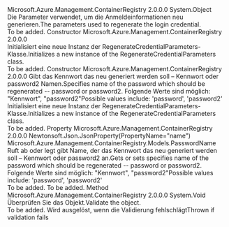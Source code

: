 <Type Name="RegenerateCredentialParameters" FullName="Microsoft.Azure.Management.ContainerRegistry.Models.RegenerateCredentialParameters">
  <TypeSignature Language="C#" Value="public class RegenerateCredentialParameters" />
  <TypeSignature Language="ILAsm" Value=".class public auto ansi beforefieldinit RegenerateCredentialParameters extends System.Object" />
  <TypeSignature Language="DocId" Value="T:Microsoft.Azure.Management.ContainerRegistry.Models.RegenerateCredentialParameters" />
  <TypeSignature Language="VB.NET" Value="Public Class RegenerateCredentialParameters" />
  <TypeSignature Language="F#" Value="type RegenerateCredentialParameters = class" />
  <AssemblyInfo>
    <AssemblyName>Microsoft.Azure.Management.ContainerRegistry</AssemblyName>
    <AssemblyVersion>2.0.0.0</AssemblyVersion>
  </AssemblyInfo>
  <Base>
    <BaseTypeName>System.Object</BaseTypeName>
  </Base>
  <Interfaces />
  <Docs>
    <summary>
            <span data-ttu-id="f2183-101">Die Parameter verwendet, um die Anmeldeinformationen neu generieren.</span><span class="sxs-lookup"><span data-stu-id="f2183-101">The parameters used to regenerate the login credential.</span></span>
            </summary>
    <remarks>To be added.</remarks>
  </Docs>
  <Members>
    <Member MemberName=".ctor">
      <MemberSignature Language="C#" Value="public RegenerateCredentialParameters ();" />
      <MemberSignature Language="ILAsm" Value=".method public hidebysig specialname rtspecialname instance void .ctor() cil managed" />
      <MemberSignature Language="DocId" Value="M:Microsoft.Azure.Management.ContainerRegistry.Models.RegenerateCredentialParameters.#ctor" />
      <MemberSignature Language="VB.NET" Value="Public Sub New ()" />
      <MemberType>Constructor</MemberType>
      <AssemblyInfo>
        <AssemblyName>Microsoft.Azure.Management.ContainerRegistry</AssemblyName>
        <AssemblyVersion>2.0.0.0</AssemblyVersion>
      </AssemblyInfo>
      <Parameters />
      <Docs>
        <summary>
            <span data-ttu-id="f2183-102">Initialisiert eine neue Instanz der RegenerateCredentialParameters-Klasse.</span><span class="sxs-lookup"><span data-stu-id="f2183-102">Initializes a new instance of the RegenerateCredentialParameters class.</span></span>
            </summary>
        <remarks>To be added.</remarks>
      </Docs>
    </Member>
    <Member MemberName=".ctor">
      <MemberSignature Language="C#" Value="public RegenerateCredentialParameters (Microsoft.Azure.Management.ContainerRegistry.Models.PasswordName name);" />
      <MemberSignature Language="ILAsm" Value=".method public hidebysig specialname rtspecialname instance void .ctor(valuetype Microsoft.Azure.Management.ContainerRegistry.Models.PasswordName name) cil managed" />
      <MemberSignature Language="DocId" Value="M:Microsoft.Azure.Management.ContainerRegistry.Models.RegenerateCredentialParameters.#ctor(Microsoft.Azure.Management.ContainerRegistry.Models.PasswordName)" />
      <MemberSignature Language="VB.NET" Value="Public Sub New (name As PasswordName)" />
      <MemberSignature Language="F#" Value="new Microsoft.Azure.Management.ContainerRegistry.Models.RegenerateCredentialParameters : Microsoft.Azure.Management.ContainerRegistry.Models.PasswordName -&gt; Microsoft.Azure.Management.ContainerRegistry.Models.RegenerateCredentialParameters" Usage="new Microsoft.Azure.Management.ContainerRegistry.Models.RegenerateCredentialParameters name" />
      <MemberType>Constructor</MemberType>
      <AssemblyInfo>
        <AssemblyName>Microsoft.Azure.Management.ContainerRegistry</AssemblyName>
        <AssemblyVersion>2.0.0.0</AssemblyVersion>
      </AssemblyInfo>
      <Parameters>
        <Parameter Name="name" Type="Microsoft.Azure.Management.ContainerRegistry.Models.PasswordName" />
      </Parameters>
      <Docs>
        <param name="name"><span data-ttu-id="f2183-103">Gibt das Kennwort das neu generiert werden soll – Kennwort oder password2 Namen.</span><span class="sxs-lookup"><span data-stu-id="f2183-103">Specifies name of the password which should be regenerated -- password or password2.</span></span> <span data-ttu-id="f2183-104">Folgende Werte sind möglich: "Kennwort", "password2"</span><span class="sxs-lookup"><span data-stu-id="f2183-104">Possible values include: 'password', 'password2'</span></span></param>
        <summary>
            <span data-ttu-id="f2183-105">Initialisiert eine neue Instanz der RegenerateCredentialParameters-Klasse.</span><span class="sxs-lookup"><span data-stu-id="f2183-105">Initializes a new instance of the RegenerateCredentialParameters class.</span></span>
            </summary>
        <remarks>To be added.</remarks>
      </Docs>
    </Member>
    <Member MemberName="Name">
      <MemberSignature Language="C#" Value="public Microsoft.Azure.Management.ContainerRegistry.Models.PasswordName Name { get; set; }" />
      <MemberSignature Language="ILAsm" Value=".property instance valuetype Microsoft.Azure.Management.ContainerRegistry.Models.PasswordName Name" />
      <MemberSignature Language="DocId" Value="P:Microsoft.Azure.Management.ContainerRegistry.Models.RegenerateCredentialParameters.Name" />
      <MemberSignature Language="VB.NET" Value="Public Property Name As PasswordName" />
      <MemberSignature Language="F#" Value="member this.Name : Microsoft.Azure.Management.ContainerRegistry.Models.PasswordName with get, set" Usage="Microsoft.Azure.Management.ContainerRegistry.Models.RegenerateCredentialParameters.Name" />
      <MemberType>Property</MemberType>
      <AssemblyInfo>
        <AssemblyName>Microsoft.Azure.Management.ContainerRegistry</AssemblyName>
        <AssemblyVersion>2.0.0.0</AssemblyVersion>
      </AssemblyInfo>
      <Attributes>
        <Attribute>
          <AttributeName>Newtonsoft.Json.JsonProperty(PropertyName="name")</AttributeName>
        </Attribute>
      </Attributes>
      <ReturnValue>
        <ReturnType>Microsoft.Azure.Management.ContainerRegistry.Models.PasswordName</ReturnType>
      </ReturnValue>
      <Docs>
        <summary>
            <span data-ttu-id="f2183-106">Ruft ab oder legt gibt Name, der das Kennwort das neu generiert werden soll – Kennwort oder password2 an.</span><span class="sxs-lookup"><span data-stu-id="f2183-106">Gets or sets specifies name of the password which should be regenerated -- password or password2.</span></span> <span data-ttu-id="f2183-107">Folgende Werte sind möglich: "Kennwort", "password2"</span><span class="sxs-lookup"><span data-stu-id="f2183-107">Possible values include: 'password', 'password2'</span></span>
            </summary>
        <value>To be added.</value>
        <remarks>To be added.</remarks>
      </Docs>
    </Member>
    <Member MemberName="Validate">
      <MemberSignature Language="C#" Value="public virtual void Validate ();" />
      <MemberSignature Language="ILAsm" Value=".method public hidebysig newslot virtual instance void Validate() cil managed" />
      <MemberSignature Language="DocId" Value="M:Microsoft.Azure.Management.ContainerRegistry.Models.RegenerateCredentialParameters.Validate" />
      <MemberSignature Language="VB.NET" Value="Public Overridable Sub Validate ()" />
      <MemberSignature Language="F#" Value="abstract member Validate : unit -&gt; unit&#xA;override this.Validate : unit -&gt; unit" Usage="regenerateCredentialParameters.Validate " />
      <MemberType>Method</MemberType>
      <AssemblyInfo>
        <AssemblyName>Microsoft.Azure.Management.ContainerRegistry</AssemblyName>
        <AssemblyVersion>2.0.0.0</AssemblyVersion>
      </AssemblyInfo>
      <ReturnValue>
        <ReturnType>System.Void</ReturnType>
      </ReturnValue>
      <Parameters />
      <Docs>
        <summary>
            <span data-ttu-id="f2183-108">Überprüfen Sie das Objekt.</span><span class="sxs-lookup"><span data-stu-id="f2183-108">Validate the object.</span></span>
            </summary>
        <remarks>To be added.</remarks>
        <exception cref="T:Microsoft.Rest.ValidationException">
            <span data-ttu-id="f2183-109">Wird ausgelöst, wenn die Validierung fehlschlägt</span><span class="sxs-lookup"><span data-stu-id="f2183-109">Thrown if validation fails</span></span>
            </exception>
      </Docs>
    </Member>
  </Members>
</Type>